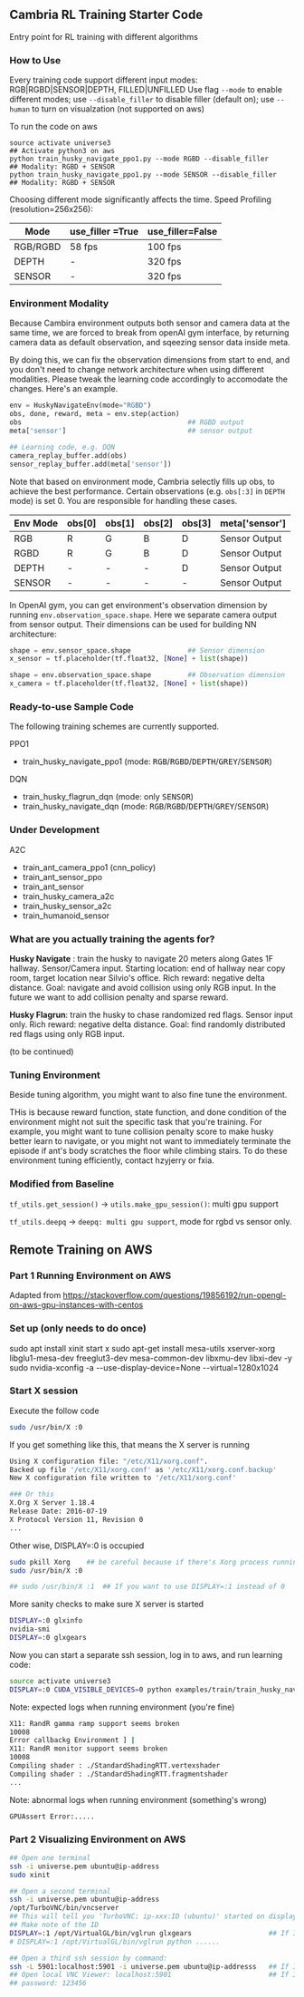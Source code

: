 ## Cambria RL Training Starter Code
Entry point for RL training with different algorithms


### How to Use
Every training code support different input modes: RGB|RGBD|SENSOR|DEPTH, FILLED|UNFILLED
Use flag `--mode` to enable different modes; use `--disable_filler` to disable filler (default on); use `--human` to turn on visualzation (not supported on aws)

To run the code on aws
```shell
source activate universe3                                            ## Activate python3 on aws
python train_husky_navigate_ppo1.py --mode RGBD --disable_filler     ## Modality: RGBD + SENSOR
python train_husky_navigate_ppo1.py --mode SENSOR --disable_filler   ## Modality: RGBD + SENSOR
```

Choosing different mode significantly affects the time. Speed Profiling (resolution=256x256):

|Mode       |use_filler =True   | use_filler=False  |
|---        |---                |---                |
|RGB/RGBD   |58 fps             |100 fps            |
|DEPTH      |-                  |320 fps            |
|SENSOR     |-                  |320 fps            |

### Environment Modality
Because Cambira environment outputs both sensor and camera data at the same time, we are forced to break from openAI gym interface, by returning camera data as default observation, and sqeezing sensor data inside meta.

By doing this, we can fix the observation dimensions from start to end, and you don't need to change network architecture when using different modalities. Please tweak the learning code accordingly to accomodate the changes. Here's an example.
```python
env = HuskyNavigateEnv(mode="RGBD")
obs, done, reward, meta = env.step(action)
obs                                         ## RGBD output
meta['sensor']                              ## sensor output

## Learning code, e.g. DQN
camera_replay_buffer.add(obs)
sensor_replay_buffer.add(meta['sensor'])

```

Note that based on environment mode, Cambria selectly fills up obs, to achieve the best performance. Certain observations (e.g. `obs[:3]` in `DEPTH` mode) is set 0. You are responsible for handling these cases.

|Env  Mode  |obs[0] |obs[1] |obs[2] |obs[3] |meta['sensor'] |
|---        |---    |---    |---    |---    |---            |
|RGB        |R      |G      |B      |D      |Sensor Output  |
|RGBD       |R      |G      |B      |D      |Sensor Output  |
|DEPTH      | -     |-      |-      |D      |Sensor Output  |
|SENSOR     | -     |-      |-      |-      |Sensor Output  |

In OpenAI gym, you can get environment's observation dimension by running `env.observation_space.shape`. Here we separate camera output from sensor output. Their dimensions can be used for building NN architecture:
```python
shape = env.sensor_space.shape              ## Sensor dimension 
x_sensor = tf.placeholder(tf.float32, [None] + list(shape))

shape = env.observation_space.shape         ## Observation dimension
x_camera = tf.placeholder(tf.float32, [None] + list(shape))
```


### Ready-to-use Sample Code
The following training schemes are currently supported.

PPO1

* train\_husky\_navigate\_ppo1 (mode: <kbd>RGB</kbd>/<kbd>RGBD</kbd>/<kbd>DEPTH</kbd>/<kbd>GREY</kbd>/<kbd>SENSOR</kbd>)

DQN

* train\_husky\_flagrun\_dqn (mode: only <kbd>SENSOR</kbd>)
* train\_husky\_navigate\_dqn (mode: <kbd>RGB</kbd>/<kbd>RGBD</kbd>/<kbd>DEPTH</kbd>/<kbd>GREY</kbd>/<kbd>SENSOR</kbd>)


### Under Development

A2C

* train\_ant\_camera\_ppo1 (cnn\_policy)
* train\_ant\_sensor\_ppo
* train\_ant\_sensor
* train\_husky\_camera\_a2c
* train\_husky\_sensor\_a2c
* train\_humanoid\_sensor


### What are you actually training the agents for?
**Husky Navigate** : train the husky to navigate 20 meters along Gates 1F hallway. Sensor/Camera input. Starting location: end of hallway near copy room, target location near Silvio's office. Rich reward: negative delta distance. 
Goal: navigate and avoid collision using only RGB input. In the future we want to add collision penalty and sparse reward.

**Husky Flagrun**: train the husky to chase randomized red flags. Sensor input only. Rich reward: negative delta distance. Goal: find randomly distributed red flags using only RGB input.

(to be continued)



### Tuning Environment
Beside tuning algorithm, you might want to also fine tune the environment.

THis is because reward function, state function, and done condition of the environment might not suit the specific task that you're training. For example, you might want to tune collision penalty score to make husky better learn to navigate, or you might not want to immediately terminate the episode if ant's body scratches the floor while climbing stairs. To do these environment tuning efficiently, contact hzyjerry or fxia.



### Modified from Baseline
`tf_utils.get_session()` -> `utils.make_gpu_session()`: multi gpu support


`tf_utils.deepq` -> `deepq: multi gpu support`, mode for rgbd vs sensor only.
    
    
    
## Remote Training on AWS
 
### Part 1 Running Environment on AWS

Adapted from https://stackoverflow.com/questions/19856192/run-opengl-on-aws-gpu-instances-with-centos

### Set up (only needs to do once)
sudo apt install xinit
start x
sudo apt-get install mesa-utils xserver-xorg libglu1-mesa-dev freeglut3-dev mesa-common-dev libxmu-dev libxi-dev -y
sudo nvidia-xconfig -a --use-display-device=None --virtual=1280x1024

### Start X session

Execute the follow code
```bash
sudo /usr/bin/X :0
```

If you get something like this, that means the X server is running
```bash
Using X configuration file: "/etc/X11/xorg.conf".
Backed up file '/etc/X11/xorg.conf' as '/etc/X11/xorg.conf.backup'
New X configuration file written to '/etc/X11/xorg.conf'

### Or this
X.Org X Server 1.18.4
Release Date: 2016-07-19
X Protocol Version 11, Revision 0
...
```

Other wise, DISPLAY=:0 is occupied
```bash
sudo pkill Xorg    ## be careful because if there's Xorg process running on other GPU, this will kill them all
sudo /usr/bin/X :0

## sudo /usr/bin/X :1  ## If you want to use DISPLAY=:1 instead of 0
```

More sanity checks to make sure X server is started
```bash
DISPLAY=:0 glxinfo
nvidia-smi
DISPLAY=:0 glxgears
```

Now you can start a separate ssh session, log in to aws, and run learning code:
```bash
source activate universe3
DISPLAY=:0 CUDA_VISIBLE_DEVICES=0 python examples/train/train_husky_navigate_ppo1.py
```


Note: expected logs when running environment (you're fine)
```bash
X11: RandR gamma ramp support seems broken
10008
Error callbackg Environment ] |                                         | (ETA:  --:--:--) 
X11: RandR monitor support seems broken
10008
Compiling shader : ./StandardShadingRTT.vertexshader
Compiling shader : ./StandardShadingRTT.fragmentshader
...
```

Note: abnormal logs when running environment (something's wrong)
```
GPUAssert Error:.....
```

### Part 2 Visualizing Environment on AWS
```bash
## Open one terminal
ssh -i universe.pem ubuntu@ip-address
sudo xinit

## Open a second terminal
ssh -i universe.pem ubuntu@ip-address
/opt/TurboVNC/bin/vncserver
## This will tell you 'TurboVNC: ip-xxx:ID (ubuntu)' started on display ip-xxx:ID
## Make note of the ID
DISPLAY=:1 /opt/VirtualGL/bin/vglrun glxgears                   ## If ID is 1
# DISPLAY=:1 /opt/VirtualGL/bin/vglrun python ......

## Open a third ssh session by command:
ssh -L 5901:localhost:5901 -i universe.pem ubuntu@ip-addresss   ## If ID is 1
## Open local VNC Viewer: localhost:5901                        ## If ID is 1
## password: 123456
```
